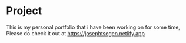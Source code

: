 # Project

This is my personal portfolio that i have been working on for some time, Please do check it out at https://josephtsegen.netlify.app
